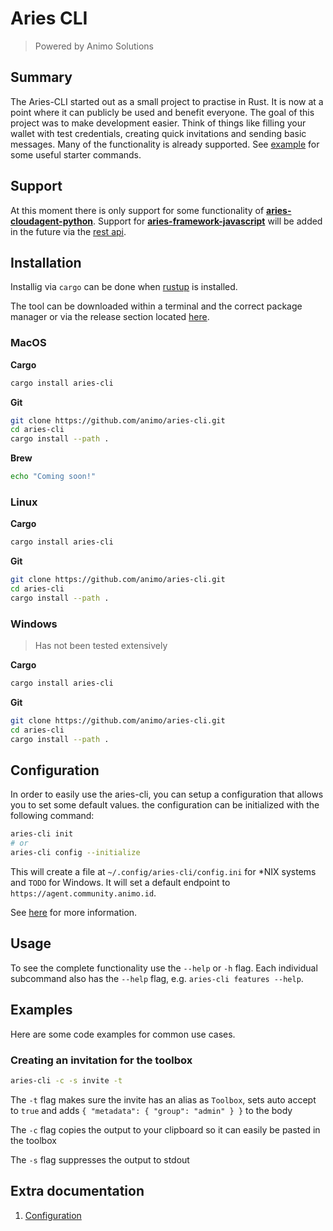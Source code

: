 # Aries CLI

> Powered by Animo Solutions

## Summary

The Aries-CLI started out as a small project to practise in Rust. It is now at a point where it can publicly be used and benefit everyone. The goal of this project was to make development easier. Think of things like filling your wallet with test credentials, creating quick invitations and sending basic messages. Many of the functionality is already supported. See [example](#examples) for some useful starter commands.

## Support

At this moment there is only support for some functionality of [**aries-cloudagent-python**](https://github.com/hyperledger/aries-cloudagent-python).
Support for [**aries-framework-javascript**](https://github.com/hyperledger/aries-framework-javascript) will be added in the future via the [rest api](https://github.com/hyperledger/aries-framework-javascript-ext/tree/main/packages/rest).

## Installation

Installig via `cargo` can be done when [rustup](https://www.rust-lang.org/tools/install) is installed.

The tool can be downloaded within a terminal and the correct package manager or via the release section located [here](https://github.com/animo/aries-cli/releases).

### MacOS

**Cargo**

```sh
cargo install aries-cli

```

**Git**

```sh
git clone https://github.com/animo/aries-cli.git
cd aries-cli
cargo install --path .
```

**Brew**

```sh
echo "Coming soon!"
```

### Linux

**Cargo**

```sh
cargo install aries-cli

```

**Git**

```sh
git clone https://github.com/animo/aries-cli.git
cd aries-cli
cargo install --path .
```

### Windows

> Has not been tested extensively

**Cargo**

```sh
cargo install aries-cli

```

**Git**

```sh
git clone https://github.com/animo/aries-cli.git
cd aries-cli
cargo install --path .
```

## Configuration

In order to easily use the aries-cli, you can setup a configuration that allows you to set some default values. the configuration can be initialized with the following command:

```sh
aries-cli init
# or
aries-cli config --initialize
```

This will create a file at `~/.config/aries-cli/config.ini` for \*NIX systems and `TODO` for Windows. It will set a default endpoint to `https://agent.community.animo.id`.

See [here](#extra-documentation) for more information.

## Usage

To see the complete functionality use the `--help` or `-h` flag.
Each individual subcommand also has the `--help` flag, e.g. `aries-cli features --help`.

## Examples

Here are some code examples for common use cases.

### Creating an invitation for the toolbox

```sh
aries-cli -c -s invite -t
```

The `-t` flag makes sure the invite has an alias as `Toolbox`, sets auto accept to `true` and adds `{ "metadata": { "group": "admin" } }` to the body

The `-c` flag copies the output to your clipboard so it can easily be pasted in the toolbox

The `-s` flag suppresses the output to stdout

## Extra documentation

1. [Configuration](./docs/configuration.md)
